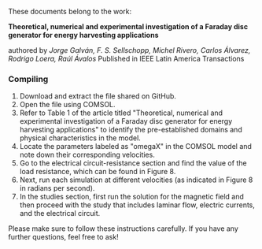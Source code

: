 These documents belong to the work:

__Theoretical, numerical and experimental investigation of a Faraday disc generator for energy harvesting applications__

authored by _Jorge Galván, F. S. Sellschopp, Michel Rivero, Carlos Álvarez, Rodrigo Loera, Raúl Ávalos_ Published in  IEEE Latin America Transactions

### Compiling

1. Download and extract the file shared on GitHub.
2. Open the file using COMSOL.
3. Refer to Table 1 of the article titled "Theoretical, numerical and experimental investigation of a Faraday disc generator for energy harvesting applications" to identify the pre-established domains and physical characteristics in the model.
4. Locate the parameters labeled as "omegaX" in the COMSOL model and note down their corresponding velocities.
5. Go to the electrical circuit-resistance section and find the value of the load resistance, which can be found in Figure 8.
6. Next, run each simulation at different velocities (as indicated in Figure 8 in radians per second).
7. In the studies section, first run the solution for the magnetic field and then proceed with the study that includes laminar flow, electric currents, and the electrical circuit.

Please make sure to follow these instructions carefully. If you have any further questions, feel free to ask!


